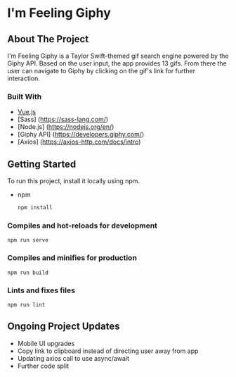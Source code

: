 # I'm Feeling Giphy

## About The Project
I'm Feeling Giphy is a Taylor Swift-themed gif search engine powered by the Giphy API. Based on the user input, the app provides 13 gifs. From there the user can navigate to Giphy by clicking on the gif's link for further interaction.

### Built With
* [Vue.js](https://vuejs.org/)
* [Sass] (https://sass-lang.com/)
* [Node.js] (https://nodejs.org/en/)
* [Giphy API] (https://developers.giphy.com/)
* [Axios] (https://axios-http.com/docs/intro)

## Getting Started
To run this project, install it locally using npm.

* npm
  ```sh
  npm install 
  ```

### Compiles and hot-reloads for development
```
npm run serve
```

### Compiles and minifies for production
```
npm run build
```

### Lints and fixes files
```
npm run lint
```

## Ongoing Project Updates
* Mobile UI upgrades
* Copy link to clipboard instead of directing user away from app
* Updating axios call to use async/await 
* Further code split 
